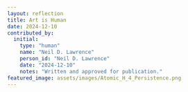 ```yaml
---
layout: reflection
title: Art is Human
date: 2024-12-10
contributed_by:
  initial:
    type: "human"
    name: "Neil D. Lawrence"
    person_id: "Neil D. Lawrence"
    date: "2024-12-10"
    notes: "Written and approved for publication."
featured_image: assets/images/Atomic_H_4_Persistence.png
---
```


